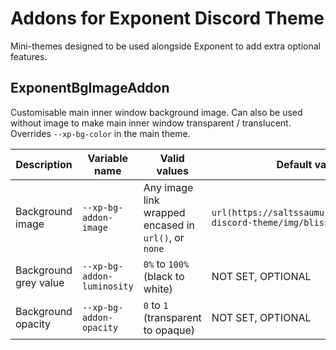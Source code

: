 # Addons for Exponent Discord Theme
Mini-themes designed to be used alongside Exponent to add extra optional features.

## ExponentBgImageAddon
Customisable main inner window background image. Can also be used without image to make main inner window transparent / translucent. Overrides `--xp-bg-color` in the main theme.

| Description           | Variable name              | Valid values                                         | Default value                                                        |
| --------------------- | -------------------------- | ---------------------------------------------------- | -------------------------------------------------------------------- |
| Background image      | `--xp-bg-addon-image`      | Any image link wrapped encased in `url()`, or `none` | `url(https://saltssaumure.github.io/xp-discord-theme/img/bliss.avif)` |
| Background grey value | `--xp-bg-addon-luminosity` | `0%` to `100%` (black to white)                      | NOT SET, OPTIONAL                                                    |
| Background opacity    | `--xp-bg-addon-opacity`    | `0` to `1` (transparent to opaque)                   | NOT SET, OPTIONAL                                                    |